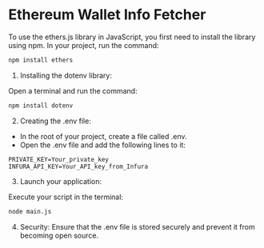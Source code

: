 # Ethereum Wallet Info Fetcher

To use the ethers.js library in JavaScript, you first need to install the library using npm. In your project, run the command:  

```bash
npm install ethers
```

1. Installing the dotenv library:

Open a terminal and run the command:
  ```bash
  npm install dotenv
  ```

2. Creating the .env file:

  - In the root of your project, create a file called .env.
  - Open the .env file and add the following lines to it:
  ```env
  PRIVATE_KEY=Your_private_key
  INFURA_API_KEY=Your_API_key_from_Infura
  ```

3. Launch your application:

Execute your script in the terminal:
  ```bash
  node main.js
  ```

4. Security:
   Ensure that the .env file is stored securely and prevent it from becoming open source.
